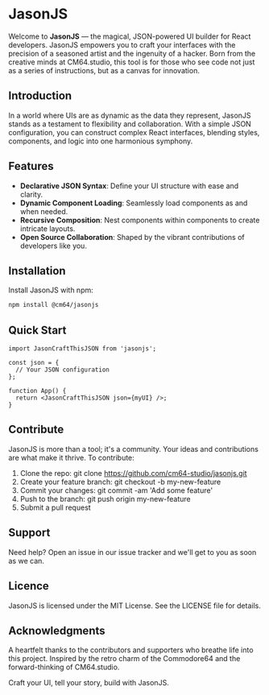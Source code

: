 # JasonJS

Welcome to **JasonJS** — the magical, JSON-powered UI builder for React developers. JasonJS empowers you to craft your interfaces with the precision of a seasoned artist and the ingenuity of a hacker. Born from the creative minds at CM64.studio, this tool is for those who see code not just as a series of instructions, but as a canvas for innovation.

## Introduction

In a world where UIs are as dynamic as the data they represent, JasonJS stands as a testament to flexibility and collaboration. With a simple JSON configuration, you can construct complex React interfaces, blending styles, components, and logic into one harmonious symphony. 

## Features

- **Declarative JSON Syntax**: Define your UI structure with ease and clarity.
- **Dynamic Component Loading**: Seamlessly load components as and when needed.
- **Recursive Composition**: Nest components within components to create intricate layouts.
- **Open Source Collaboration**: Shaped by the vibrant contributions of developers like you.

## Installation

Install JasonJS with npm:

```bash
npm install @cm64/jasonjs
```

## Quick Start

```
import JasonCraftThisJSON from 'jasonjs';

const json = {
  // Your JSON configuration
};

function App() {
  return <JasonCraftThisJSON json={myUI} />;
}
```

## Contribute

JasonJS is more than a tool; it's a community. Your ideas and contributions are what make it thrive. To contribute:

1. Clone the repo: git clone https://github.com/cm64-studio/jasonjs.git
2. Create your feature branch: git checkout -b my-new-feature
3. Commit your changes: git commit -am 'Add some feature'
4. Push to the branch: git push origin my-new-feature
5. Submit a pull request

## Support

Need help? Open an issue in our issue tracker and we'll get to you as soon as we can.

## Licence

JasonJS is licensed under the MIT License. See the LICENSE file for details.

## Acknowledgments
A heartfelt thanks to the contributors and supporters who breathe life into this project.
Inspired by the retro charm of the Commodore64 and the forward-thinking of CM64.studio.

Craft your UI, tell your story, build with JasonJS.